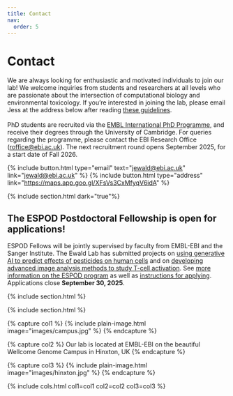 ```yaml
---
title: Contact
nav:
  order: 5
---
```


# Contact

We are always looking for enthusiastic and motivated individuals to join our lab! We welcome inquiries from students and researchers at all levels who are passionate about the intersection of computational biology and environmental toxicology. If you’re interested in joining the lab, please email Jess at the address below after reading [these guidelines](https://ewaldlab.org/handbook/site/join-lab/).
<br>
<br>
PhD students are recruited via the [EMBL International PhD Programme](https://www.embl.org/about/info/embl-international-phd-programme/), and receive their degrees through the University of Cambridge. For queries regarding the programme, please contact the EBI Research Office (<roffice@ebi.ac.uk>). The next recruitment round opens September 2025, for a start date of Fall 2026.

{%
  include button.html
  type="email"
  text="<jewald@ebi.ac.uk>"
  link="<jewald@ebi.ac.uk>"
%}
{%
  include button.html
  type="address"
  link="https://maps.app.goo.gl/XFsVs3CxMfyqV6idA"
%}

{% include section.html dark="true"%}

## The ESPOD Postdoctoral Fellowship is open for applications!

ESPOD Fellows will be jointly supervised by faculty from EMBL-EBI and the Sanger Institute. The Ewald Lab has submitted projects on [using generative AI to predict effects of pesticides on human cells](https://www.embl.org/editorhub/wp-content/uploads/2025/08/Project-7-ESPOD_Ewald_Lotfollahi.pdf) and on [developing advanced image analysis methods to study T-cell activation](https://www.embl.org/editorhub/wp-content/uploads/2025/08/Project-3-ESPOD_Ewald_Trynka.pdf). See [more information on the ESPOD program](https://www.ebi.ac.uk/research/postdocs/espods/) as well as [instructions for applying](https://www.ebi.ac.uk/research/postdocs/espods/apply/). Applications close **September 30, 2025**.

{% include section.html %}

{% include section.html %}

{% capture col1 %}
{%
  include plain-image.html
  image="images/campus.jpg"
%}
{% endcapture %}

{% capture col2 %}
  Our lab is located at EMBL-EBI on the beautiful Wellcome Genome Campus in Hinxton, UK
{% endcapture %}

{% capture col3 %}
{%
  include plain-image.html
  image="images/hinxton.jpg"
%}
{% endcapture %}

{% include cols.html col1=col1 col2=col2 col3=col3 %}
